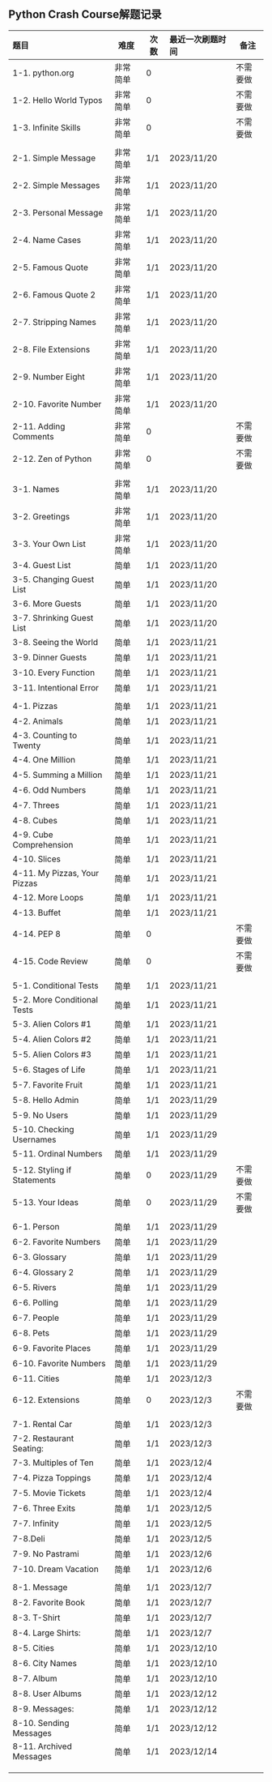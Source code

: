 ## Python Crash Course解题记录

| **题目**               | **难度** | **次数** | **最近一次刷题时间** | 备注     |
| :--------------------------- | -------------- | -------------- | :------------------------- | -------- |
| 1-1. python.org              | 非常简单       | 0              |                            | 不需要做 |
| 1-2. Hello World Typos       | 非常简单       | 0              |                            | 不需要做 |
| 1-3. Infinite Skills         | 非常简单       | 0              |                            | 不需要做 |
|                              |                |                |                            |          |
| 2-1. Simple Message          | 非常简单       | 1/1            | 2023/11/20                 |          |
| 2-2. Simple Messages         | 非常简单       | 1/1            | 2023/11/20                 |          |
| 2-3. Personal Message        | 非常简单       | 1/1            | 2023/11/20                 |          |
| 2-4. Name Cases              | 非常简单       | 1/1            | 2023/11/20                 |          |
| 2-5. Famous Quote            | 非常简单       | 1/1            | 2023/11/20                 |          |
| 2-6. Famous Quote 2          | 非常简单       | 1/1            | 2023/11/20                 |          |
| 2-7. Stripping Names         | 非常简单       | 1/1            | 2023/11/20                 |          |
| 2-8. File Extensions         | 非常简单       | 1/1            | 2023/11/20                 |          |
| 2-9. Number Eight            | 非常简单       | 1/1            | 2023/11/20                 |          |
| 2-10. Favorite Number        | 非常简单       | 1/1            | 2023/11/20                 |          |
| 2-11. Adding Comments        | 非常简单       | 0              |                            | 不需要做 |
| 2-12. Zen of Python          | 非常简单       | 0              |                            | 不需要做 |
|                              |                |                |                            |          |
| 3-1. Names                   | 非常简单       | 1/1            | 2023/11/20                 |          |
| 3-2. Greetings               | 非常简单       | 1/1            | 2023/11/20                 |          |
| 3-3. Your Own List           | 非常简单       | 1/1            | 2023/11/20                 |          |
| 3-4. Guest List              | 简单           | 1/1            | 2023/11/20                 |          |
| 3-5. Changing Guest List     | 简单           | 1/1            | 2023/11/20                 |          |
| 3-6. More Guests             | 简单           | 1/1            | 2023/11/20                 |          |
| 3-7. Shrinking Guest List    | 简单           | 1/1            | 2023/11/20                 |          |
| 3-8. Seeing the World        | 简单           | 1/1            | 2023/11/21                 |          |
| 3-9. Dinner Guests           | 简单           | 1/1            | 2023/11/21                 |          |
| 3-10. Every Function         | 简单           | 1/1            | 2023/11/21                 |          |
| 3-11. Intentional Error      | 简单           | 1/1            | 2023/11/21                 |          |
|                              |                |                |                            |          |
| 4-1. Pizzas                  | 简单           | 1/1            | 2023/11/21                 |          |
| 4-2. Animals                 | 简单           | 1/1            | 2023/11/21                 |          |
| 4-3. Counting to Twenty      | 简单           | 1/1            | 2023/11/21                 |          |
| 4-4. One Million             | 简单           | 1/1            | 2023/11/21                 |          |
| 4-5. Summing a Million       | 简单           | 1/1            | 2023/11/21                 |          |
| 4-6. Odd Numbers             | 简单           | 1/1            | 2023/11/21                 |          |
| 4-7. Threes                  | 简单           | 1/1            | 2023/11/21                 |          |
| 4-8. Cubes                   | 简单           | 1/1            | 2023/11/21                 |          |
| 4-9. Cube Comprehension      | 简单           | 1/1            | 2023/11/21                 |          |
| 4-10. Slices                 | 简单           | 1/1            | 2023/11/21                 |          |
| 4-11. My Pizzas, Your Pizzas | 简单           | 1/1            | 2023/11/21                 |          |
| 4-12. More Loops             | 简单           | 1/1            | 2023/11/21                 |          |
| 4-13. Buffet                 | 简单           | 1/1            | 2023/11/21                 |          |
| 4-14. PEP 8                  | 简单           | 0              |                            | 不需要做 |
| 4-15. Code Review            | 简单           | 0              |                            | 不需要做 |
|                              |                |                |                            |          |
| 5-1. Conditional Tests       | 简单           | 1/1            | 2023/11/21                 |          |
| 5-2. More Conditional Tests  | 简单           | 1/1            | 2023/11/21                 |          |
| 5-3. Alien Colors #1         | 简单           | 1/1            | 2023/11/21                 |          |
| 5-4. Alien Colors #2         | 简单           | 1/1            | 2023/11/21                 |          |
| 5-5. Alien Colors #3         | 简单           | 1/1            | 2023/11/21                 |          |
| 5-6. Stages of Life          | 简单           | 1/1            | 2023/11/21                 |          |
| 5-7. Favorite Fruit          | 简单           | 1/1            | 2023/11/21                 |          |
| 5-8. Hello Admin             | 简单           | 1/1            | 2023/11/29                 |          |
| 5-9. No Users                | 简单           | 1/1            | 2023/11/29                 |          |
| 5-10. Checking Usernames     | 简单           | 1/1            | 2023/11/29                 |          |
| 5-11. Ordinal Numbers        | 简单           | 1/1            | 2023/11/29                 |          |
| 5-12. Styling if Statements  | 简单           | 0              | 2023/11/29                 | 不需要做 |
| 5-13. Your Ideas             | 简单           | 0              | 2023/11/29                 | 不需要做 |
|                              |                |                |                            |          |
| 6-1. Person                  | 简单           | 1/1            | 2023/11/29                 |          |
| 6-2. Favorite Numbers        | 简单           | 1/1            | 2023/11/29                 |          |
| 6-3. Glossary                | 简单           | 1/1            | 2023/11/29                 |          |
| 6-4. Glossary 2              | 简单           | 1/1            | 2023/11/29                 |          |
| 6-5. Rivers                  | 简单           | 1/1            | 2023/11/29                 |          |
| 6-6. Polling                 | 简单           | 1/1            | 2023/11/29                 |          |
| 6-7. People                  | 简单           | 1/1            | 2023/11/29                 |          |
| 6-8. Pets                    | 简单           | 1/1            | 2023/11/29                 |          |
| 6-9. Favorite Places         | 简单           | 1/1            | 2023/11/29                 |          |
| 6-10. Favorite Numbers       | 简单           | 1/1            | 2023/11/29                 |          |
| 6-11. Cities                 | 简单           | 1/1            | 2023/12/3                  |          |
| 6-12. Extensions             | 简单           | 0              | 2023/12/3                  | 不需要做 |
|                              |                |                |                            |          |
| 7-1. Rental Car              | 简单           | 1/1            | 2023/12/3                  |          |
| 7-2. Restaurant Seating:     | 简单           | 1/1            | 2023/12/3                  |          |
| 7-3. Multiples of Ten        | 简单           | 1/1            | 2023/12/4                  |          |
| 7-4. Pizza Toppings          | 简单           | 1/1            | 2023/12/4                  |          |
| 7-5. Movie Tickets           | 简单           | 1/1            | 2023/12/4                  |          |
| 7-6. Three Exits             | 简单           | 1/1            | 2023/12/5                  |          |
| 7-7. Infinity                | 简单           | 1/1            | 2023/12/5                  |          |
| 7-8.Deli                     | 简单           | 1/1            | 2023/12/5                  |          |
| 7-9. No Pastrami             | 简单           | 1/1            | 2023/12/6                  |          |
| 7-10. Dream Vacation         | 简单           | 1/1            | 2023/12/6                  |          |
|                              |                |                |                            |          |
| 8-1. Message                 | 简单           | 1/1            | 2023/12/7                  |          |
| 8-2. Favorite Book           | 简单           | 1/1            | 2023/12/7                  |          |
| 8-3. T-Shirt                 | 简单           | 1/1            | 2023/12/7                  |          |
| 8-4. Large Shirts:           | 简单           | 1/1            | 2023/12/7                  |          |
| 8-5. Cities                  | 简单           | 1/1            | 2023/12/10                 |          |
| 8-6. City Names              | 简单           | 1/1            | 2023/12/10                 |          |
| 8-7. Album                   | 简单           | 1/1            | 2023/12/10                 |          |
| 8-8. User Albums             | 简单           | 1/1            | 2023/12/12                 |          |
| 8-9. Messages:               | 简单           | 1/1            | 2023/12/12                 |          |
| 8-10. Sending Messages       | 简单           | 1/1            | 2023/12/12                 |          |
| 8-11. Archived Messages      | 简单           | 1/1            | 2023/12/14                 |          |
|                              |                |                |                            |          |
|                              |                |                |                            |          |
|                              |                |                |                            |          |
